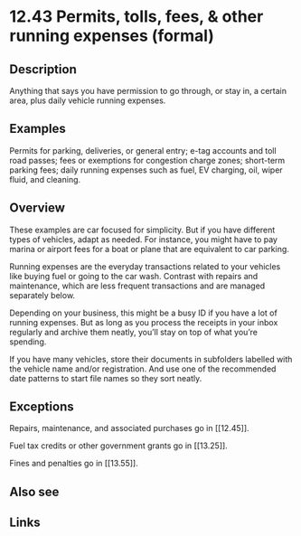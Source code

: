 # 12.43 Permits, tolls, fees, & other running expenses (formal)

## Description

Anything that says you have permission to go through, or stay in, a certain area, plus daily vehicle running expenses.

## Examples

Permits for parking, deliveries, or general entry; e-tag accounts and toll road passes; fees or exemptions for congestion charge zones; short-term parking fees; daily running expenses such as fuel, EV charging, oil, wiper fluid, and cleaning.

## Overview

These examples are car focused for simplicity. But if you have different types of vehicles, adapt as needed. For instance, you might have to pay marina or airport fees for a boat or plane that are equivalent to car parking.

Running expenses are the everyday transactions related to your vehicles like buying fuel or going to the car wash. Contrast with repairs and maintenance, which are less frequent transactions and are managed separately below.

Depending on your business, this might be a busy ID if you have a lot of running expenses. But as long as you process the receipts in your inbox regularly and archive them neatly, you’ll stay on top of what you’re spending.

If you have many vehicles, store their documents in subfolders labelled with the vehicle name and/or registration. And use one of the recommended date patterns to start file names so they sort neatly.

## Exceptions

Repairs, maintenance, and associated purchases go in [[12.45]].

Fuel tax credits or other government grants go in [[13.25]].

Fines and penalties go in [[13.55]].

## Also see


## Links
